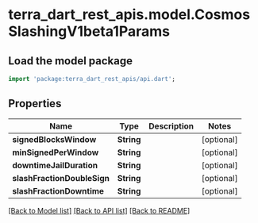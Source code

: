 # terra_dart_rest_apis.model.CosmosSlashingV1beta1Params

## Load the model package
```dart
import 'package:terra_dart_rest_apis/api.dart';
```

## Properties
Name | Type | Description | Notes
------------ | ------------- | ------------- | -------------
**signedBlocksWindow** | **String** |  | [optional] 
**minSignedPerWindow** | **String** |  | [optional] 
**downtimeJailDuration** | **String** |  | [optional] 
**slashFractionDoubleSign** | **String** |  | [optional] 
**slashFractionDowntime** | **String** |  | [optional] 

[[Back to Model list]](../README.md#documentation-for-models) [[Back to API list]](../README.md#documentation-for-api-endpoints) [[Back to README]](../README.md)


